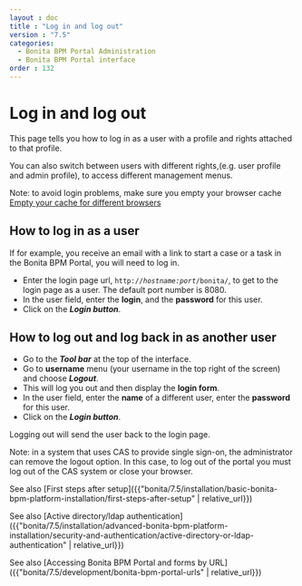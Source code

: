 ```yaml
---
layout : doc
title : "Log in and log out"
version : "7.5"
categories:
  - Bonita BPM Portal Administration
  - Bonita BPM Portal interface
order : 132
---
```

# Log in and log out

This page tells you how to log in as a user with a profile and rights attached to that profile.

You can also switch between users with different rights,(e.g. user profile and admin profile), to access different management menus.

Note: to avoid login problems, make sure you empty your browser cache [Empty your cache for different browsers](http://www.wikihow.com/Clear-Your-Browser's-Cache)

## How to log in as a user

If for example, you receive an email with a link to start a case or a task in the Bonita BPM Portal, you will need to log in.

* Enter the login page url, `http://`_`hostname:port`_`/bonita/`, to get to the login page as a user. The default port number is 8080\.
* In the user field, enter the **login**, and the **password** for this user.
* Click on the _**Login button**_.

## How to log out and log back in as another user

* Go to the _**Tool bar**_ at the top of the interface.
* Go to **username** menu (your username in the top right of the screen) and choose _**Logout**_.
* This will log you out and then display the **login form**.
* In the user field, enter the **name** of a different user, enter the **password** for this user.
* Click on the _**Login button**_.

Logging out will send the user back to the login page.

Note: in a system that uses CAS to provide single sign-on, the administrator can remove the logout option. In this case, to log out of the portal you must log out of the CAS system or close your browser.

See also [First steps after setup]({{"bonita/7.5/installation/basic-bonita-bpm-platform-installation/first-steps-after-setup" | relative_url}})

See also [Active directory/ldap authentication]({{"bonita/7.5/installation/advanced-bonita-bpm-platform-installation/security-and-authentication/active-directory-or-ldap-authentication" | relative_url}})

See also [Accessing Bonita BPM Portal and forms by URL]({{"bonita/7.5/development/bonita-bpm-portal-urls" | relative_url}})